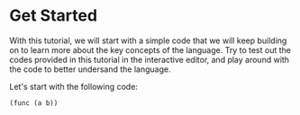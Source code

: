 # Get Started

With this tutorial, we will start with a simple code that we will keep building on to learn more about the key concepts of the language.
Try to test out the codes provided in this tutorial in the interactive editor, and play around with the code to better undersand the language.

Let's start with the following code:

```no
(func (a b))
```
